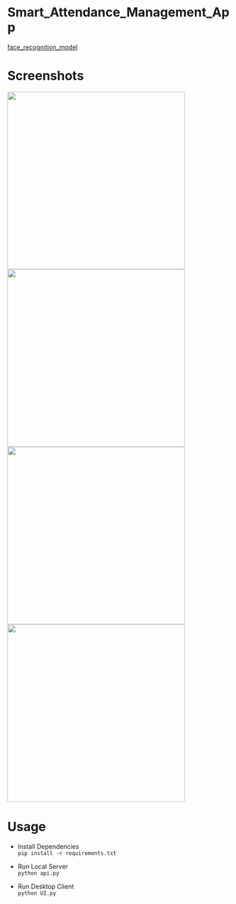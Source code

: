 # Smart_Attendance_Management_App

[face_recognition_model](https://drive.google.com/file/d/1EJnMNjI4fCBkewhpUShoGx9uZNw9uIQ7/view?usp=sharing)      

# Screenshots
<img src="https://github.com/lnx2000/Smart_Attendance_Management_App/blob/master/images/login_dark.jpg" height="400">      <img src="https://github.com/lnx2000/Smart_Attendance_Management_App/blob/master/images/login_light.jpg" height="400">      <img src="https://github.com/lnx2000/Smart_Attendance_Management_App/blob/master/images/signup_dark.jpg" height="400">      <img src="https://github.com/lnx2000/Smart_Attendance_Management_App/blob/master/images/signup_light.jpg" height="400">

# Usage
* Install Dependencies  
    `pip install -r requirements.txt` 
    
* Run Local Server  
    `python api.py`
    
* Run Desktop Client  
    `python UI.py`

